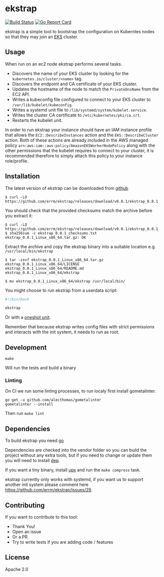 # ekstrap

[![Build Status](https://travis-ci.org/errm/ekstrap.svg?branch=master)](https://travis-ci.org/errm/ekstrap) [![Go Report Card](https://goreportcard.com/badge/github.com/errm/ekstrap)](https://goreportcard.com/report/github.com/errm/ekstrap)

ekstrap is a simple tool to bootstrap the configuration on Kuberntes nodes so that they may join an [EKS](https://aws.amazon.com/eks/) cluster.

## Usage

When run on an ec2 node ekstrap performs several tasks.

* Discovers the name of your EKS cluster by looking for the `kubernetes.io/cluster/<name>` tag.
* Discovers the endpoint and CA certificate of your EKS cluster.
* Updates the hostname of the node to match the `PrivateDnsName` from the EC2 API.
* Writes a kubeconfig file configured to connect to your EKS cluster to `/var/lib/kubelet/kubeconfig`.
* Writes a systemd unit file to `/lib/systemd/system/kubelet.service`.
* Writes the cluster CA certificate to `/etc/kubernetes/pki/ca.crt`.
* Restarts the kubelet unit.


In order to run ekstrap your instance should have an IAM instance profile that allows the `EC2::DescribeInstances` action and the `EKS::DescribeCluster` action. Both of these actions are already included in the AWS managed policy `arn:aws:iam::aws:policy/AmazonEKSWorkerNodePolicy` along with the other permissions that the kubelet requires to connect to your cluster, it is recommended therefore to simply attach this policy to your instance role/profile.

## Installation

The latest version of ekstrap can be downloaded from [github](https://github.com/errm/ekstrap/releases)

```
$ curl -LO https://github.com/errm/ekstrap/releases/download/v0.0.1/ekstrap_0.0.1_Linux_x86_64.tar.gz
```

You should check that the provided checksums match the archive before you extract it:

```
$ curl -LO https://github.com/errm/ekstrap/releases/download/v0.0.1/ekstrap_0.0.1_checksums.txt
$ sha256sum -c ekstrap_0.0.1_checksums.txt
ekstrap_0.0.1_Linux_x86_64.tar.gz: OK
```

Extract the archive and copy the ekstrap binary into a suitable location e.g. `/usr/local/bin/ekstrap`

```
$ tar -zxvf ekstrap_0.0.1_Linux_x86_64.tar.gz
ekstrap_0.0.1_Linux_x86_64/LICENSE
ekstrap_0.0.1_Linux_x86_64/README.md
ekstrap_0.0.1_Linux_x86_64/ekstrap

$ mv ekstrap_0.0.1_Linux_x86_64/ekstrap /usr/local/bin/
```

You might choose to run ekstrap from a userdata script:

```bash
#!/bin/bash

ekstrap
```

Or with a [oneshot unit](example/ekstrap.service).

Remember that because ekstrap writes config files with strict permissions and interacts with the init system, it needs to run as root.

## Development

`make`

Will run the tests and build a binary

### Linting

On CI we run some linting processes, to run localy first install gometalinter.

```
go get -u github.com/alecthomas/gometalinter
gometalinter --install
```

Then run `make lint`

## Dependencies

To build ekstrap you need [go](https://golang.org/)

Dependencies are checked into the vendor folder so you can build the project without any extra tools,
but if you need to change or update them you will need to install [dep](https://golang.github.io/dep/).

If you want a tiny binary, install [upx](https://upx.github.io/) and run the `make compress` task.

ekstrap currently only works with systemd, if you want us to support another init system please comment here https://github.com/errm/ekstrap/issues/28.

## Contributing

If you want to contribute to this tool:

* Thank You!
* Open an issue
* Or a PR
* Try to write tests if you are adding code / features

## License

Apache 2.0
